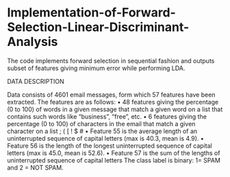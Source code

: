 # Implementation-of-Forward-Selection-Linear-Discriminant-Analysis
The code implements forward selection in sequential fashion and outputs subset of features giving minimum error while performing LDA.

DATA DESCRIPTION

Data consists of 4601 email messages, form which 57 features have been extracted. The features are as follows: 
 • 48 features giving the percentage (0 to 100) of words in a given message that match a given word on a list that contains such words like    “business”, “free”, etc.
 • 6 features giving the percentage (0 to 100) of characters in the email that match a given character on a list ; ( [ ! $ # 
 • Feature 55 is the average length of an uninterrupted sequence of capital letters (max is 40.3, mean is 4.9).
 • Feature 56 is the length of the longest uninterrupted sequence of capital letters (max is 45.0, mean is 52.6).
 • Feature 57 is the sum of the lengths of uninterrupted sequence of capital letters The class label is binary: 1= SPAM and 2 = NOT SPAM.

